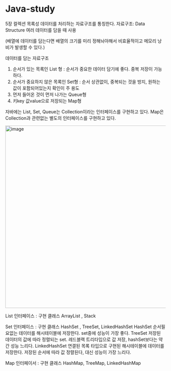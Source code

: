 # Java-study

5장 컬렉션
목록성 데이터를 처리하는 자료구조를 통칭한다.
자료구조: Data Structure 여러 데이터를 담을 때 사용

(배열에 데이터를 담는다면 배열의 크기를 미리 정해놔야해서 비효율적이고 메모리 낭비가 발생할 수 있다.)

데이터를 담는 자료구조
1. 순서가 있는 목록인 List 형 : 순서가 중요한 데이터 담기에 좋다. 중복 저장이 가능하다.
2. 순서가 중요하지 않은 목록인 Set형 : 순서 상관없이, 중복되는 것을 방지, 원하는 값이 포함되어있는지 확인이 주 용도
3. 먼저 들어온 것이 먼저 나가는 Queue형
4. 키key 값value으로 저장되는 Map형

자바에는 List, Set, Queue는 Collection이라는 인터페이스를 구현하고 있다. Map은 Collection과 관련없는 별도의 인터페이스를 구현하고 있다.


<img width="572" alt="image" src="https://github.com/jsoyun/Java-study/assets/89512178/e21cf901-7d00-4fa2-a445-587882b0f870">

List 인터페이스 : 구현 클래스 ArrayList , Stack 

Set 인터페이스 : 구현 클래스 HashSet , TreeSet, LinkedHashSet 
HashSet 순서필요없는 데이터를 해시테이블에 저장한다. set중에 성능이 가장 좋다. 
TreeSet 저장된 데이터의 값에 따라 정렬되는 set. 레드블랙 트리타입으로 값 저장, hashSet보다는 약간 성능 느리다. 
LinkedHashSet 연결된 목록 타입으로 구현된 해시테이블에 데이터를 저장한다. 저장된 순서에 따라 값 정렬된다, 대신 성능이 가장 느리다. 
 
Map 인터페이서 : 구현 클래스 HashMap, TreeMap, LinkedHashMap






